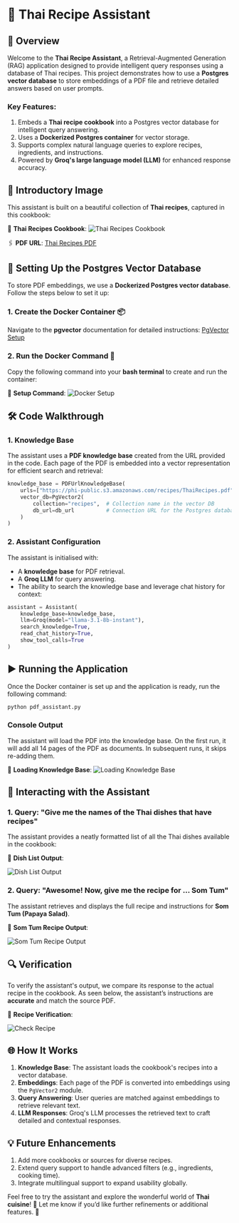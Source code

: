 # 🍜 **Thai Recipe Assistant**

## 📖 **Overview**
Welcome to the **Thai Recipe Assistant**, a Retrieval-Augmented Generation (RAG) application designed to provide intelligent query responses using a database of Thai recipes. This project demonstrates how to use a **Postgres vector database** to store embeddings of a PDF file and retrieve detailed answers based on user prompts.

### **Key Features**:
1. Embeds a **Thai recipe cookbook** into a Postgres vector database for intelligent query answering.
2. Uses a **Dockerized Postgres container** for vector storage.
3. Supports complex natural language queries to explore recipes, ingredients, and instructions.
4. Powered by **Groq's large language model (LLM)** for enhanced response accuracy.

## 🌟 **Introductory Image**
This assistant is built on a beautiful collection of **Thai recipes**, captured in this cookbook:

📸 **Thai Recipes Cookbook**:
![Thai Recipes Cookbook](images/thai_recipes.png)

🖇️ **PDF URL**: [Thai Recipes PDF](https://phi-public.s3.amazonaws.com/recipes/ThaiRecipes.pdf)

## 🔧 **Setting Up the Postgres Vector Database**

To store PDF embeddings, we use a **Dockerized Postgres vector database**. Follow the steps below to set it up:

### **1. Create the Docker Container** 📦
Navigate to the **pgvector** documentation for detailed instructions:
[PgVector Setup](https://docs.phidata.com/vectordb/pgvector)

### **2. Run the Docker Command** 🐋
Copy the following command into your **bash terminal** to create and run the container:

📸 **Setup Command**:
![Docker Setup](images/container.png)

## 🛠️ **Code Walkthrough**

### **1. Knowledge Base**
The assistant uses a **PDF knowledge base** created from the URL provided in the code. Each page of the PDF is embedded into a vector representation for efficient search and retrieval:
```python
knowledge_base = PDFUrlKnowledgeBase(
    urls=["https://phi-public.s3.amazonaws.com/recipes/ThaiRecipes.pdf"],
    vector_db=PgVector2(
        collection="recipes",  # Collection name in the vector DB
        db_url=db_url          # Connection URL for the Postgres database
    )
)
```

### **2. Assistant Configuration**
The assistant is initialised with:
- A **knowledge base** for PDF retrieval.
- A **Groq LLM** for query answering.
- The ability to search the knowledge base and leverage chat history for context:
```python
assistant = Assistant(
    knowledge_base=knowledge_base,
    llm=Groq(model="llama-3.1-8b-instant"),
    search_knowledge=True,
    read_chat_history=True,
    show_tool_calls=True
)
```

## ▶️ **Running the Application**
Once the Docker container is set up and the application is ready, run the following command:
```bash
python pdf_assistant.py
```

### **Console Output**
The assistant will load the PDF into the knowledge base. On the first run, it will add all 14 pages of the PDF as documents. In subsequent runs, it skips re-adding them.

📸 **Loading Knowledge Base**:
![Loading Knowledge Base](images/loading.png)

## 💬 **Interacting with the Assistant**

### **1. Query: "Give me the names of the Thai dishes that have recipes"**
The assistant provides a neatly formatted list of all the Thai dishes available in the cookbook:

📸 **Dish List Output**:

![Dish List Output](images/list.png)

### **2. Query: "Awesome! Now, give me the recipe for ... Som Tum"**
The assistant retrieves and displays the full recipe and instructions for **Som Tum (Papaya Salad)**.

📸 **Som Tum Recipe Output**:

![Som Tum Recipe Output](images/som_tum.png)

## 🔍 **Verification**
To verify the assistant's output, we compare its response to the actual recipe in the cookbook. As seen below, the assistant’s instructions are **accurate** and match the source PDF.

📸 **Recipe Verification**:

![Check Recipe](images/check_recipe.png)

## 🌐 **How It Works**
1. **Knowledge Base**: The assistant loads the cookbook's recipes into a vector database.
2. **Embeddings**: Each page of the PDF is converted into embeddings using the `PgVector2` module.
3. **Query Answering**: User queries are matched against embeddings to retrieve relevant text.
4. **LLM Responses**: Groq's LLM processes the retrieved text to craft detailed and contextual responses.

## 💡 **Future Enhancements**
1. Add more cookbooks or sources for diverse recipes.
2. Extend query support to handle advanced filters (e.g., ingredients, cooking time).
3. Integrate multilingual support to expand usability globally.

Feel free to try the assistant and explore the wonderful world of **Thai cuisine**! 🍲 Let me know if you’d like further refinements or additional features. 🚀